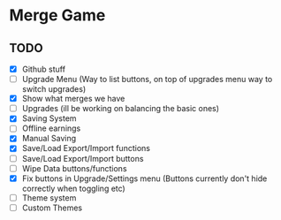 # Merge Game

## TODO

- [x] Github stuff
- [ ] Upgrade Menu (Way to list buttons, on top of upgrades menu way to switch upgrades)
- [x] Show what merges we have
- [ ] Upgrades (ill be working on balancing the basic ones)
- [x] Saving System
- [ ] Offline earnings
- [x] Manual Saving
- [x] Save/Load Export/Import functions
- [ ] Save/Load Export/Import buttons
- [ ] Wipe Data buttons/functions
- [x] Fix buttons in Upgrade/Settings menu (Buttons currently don't hide correctly when toggling etc)
- [ ] Theme system
- [ ] Custom Themes
